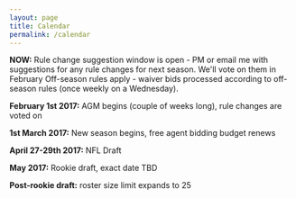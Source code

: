 ```yaml
---
layout: page
title: Calendar
permalink: /calendar
---
```


**NOW:** Rule change suggestion window is open - PM or email me with suggestions for any rule changes for next season. We'll vote on them in February Off-season rules apply - waiver bids processed according to off-season rules (once weekly on a Wednesday).

**February 1st 2017:** AGM begins (couple of weeks long), rule changes are voted on

**1st March 2017:** New season begins, free agent bidding budget renews

**April 27-29th 2017:** NFL Draft

**May 2017:** Rookie draft, exact date TBD

**Post-rookie draft:** roster size limit expands to 25